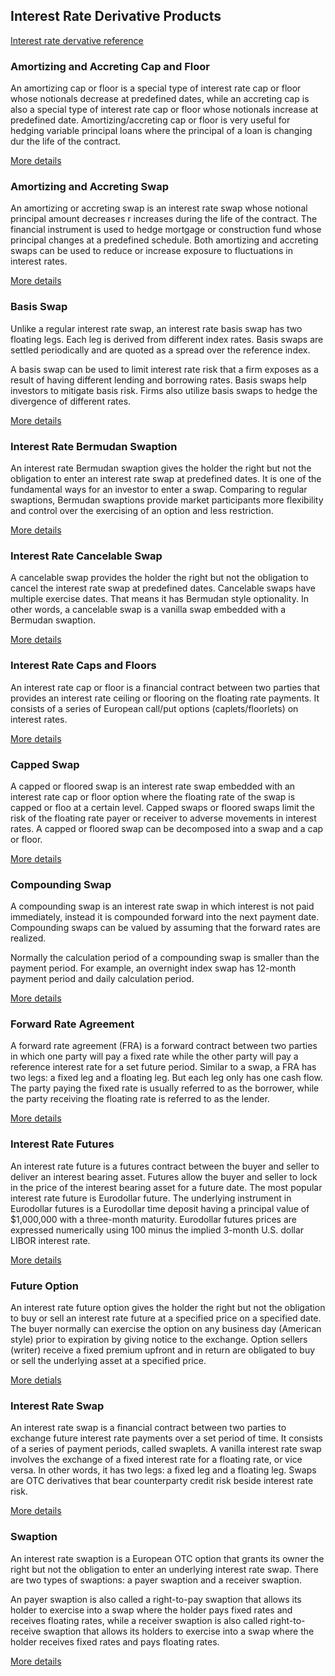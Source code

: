 ## Interest Rate Derivative Products


[Interest rate dervative reference](https://derivatives.hcommons.org/interest-rate-derivatives/)


### Amortizing and Accreting Cap and Floor



An amortizing cap or floor is a special type of interest rate cap or floor whose notionals decrease at predefined dates, while an accreting cap is also a special type of interest rate cap or floor whose notionals increase
at predefined date. Amortizing/accreting cap or floor is very useful for hedging variable principal loans where the principal of a loan is changing dur the life of the contract.


[More details](./IrAmortizingCap.md)



### Amortizing and Accreting Swap  

An amortizing or accreting swap is an interest rate swap whose notional principal amount decreases r increases during the life of the contract. The financial instrument is used to hedge mortgage or construction fund 
whose principal changes at a predefined schedule. Both amortizing and accreting swaps can be used to reduce or increase exposure to fluctuations in interest rates.  
 
 
[More details](./IrAmortizingSwap.md)


 
 
 
### Basis Swap 
 
Unlike a regular interest rate swap, an interest rate basis swap has two floating legs. Each leg is derived from different index rates. Basis swaps are settled periodically and are quoted as a spread over the reference index. 

A basis swap can be used to limit interest rate risk that a firm exposes as a result of having different lending and borrowing rates. Basis swaps help investors to mitigate basis risk. Firms also utilize basis swaps to hedge 
the divergence of different rates.  

 
[More details](./IrBasisSwap.md)


  
 
  
### Interest Rate Bermudan Swaption
  
An interest rate Bermudan swaption gives the holder the right but not the obligation to enter an interest rate swap at predefined dates. It is one of the fundamental ways for an investor to enter a swap. Comparing to regular 
swaptions, Bermudan swaptions provide market participants more flexibility and control over the exercising of an option and less restriction.
 
  
[More details](./IrBermudan.md)


  

   
### Interest Rate Cancelable Swap 
   

A cancelable swap provides the holder the right but not the obligation to cancel the interest rate swap at predefined dates. Cancelable swaps have multiple exercise dates. That means it has Bermudan style optionality. In other
words, a cancelable swap is a vanilla swap embedded with a Bermudan swaption. 
   
[More details](./IrCancelableSwap.md)


   
   
   
### Interest Rate Caps and Floors 
   

An interest rate cap or floor is a financial contract between two parties that provides an interest rate ceiling or flooring on the floating rate payments. It consists of a series of European call/put options (caplets/floorlets)
on interest rates. 

[More details](./IrCap.md) 


   
   
   
### Capped Swap
   
A capped or floored swap is an interest rate swap embedded with an interest rate cap or floor option where the floating rate of the swap is capped or floo at a certain level. Capped swaps or floored swaps limit the risk of 
the floating rate payer or receiver to adverse movements in interest rates. A capped or floored swap can be decomposed into a swap and a cap or floor. 

   
[More details](./IrCappedSwap.md)


   
   
   
### Compounding Swap
   
A compounding swap is an interest rate swap in which interest is not paid immediately, instead it is compounded forward into the next payment date. Compounding swaps can be valued by assuming that the forward rates are realized.
 
Normally the calculation period of a compounding swap is smaller than the payment period. For example, an overnight index swap has 12-month payment period and daily calculation period.     
   
   
[More details](./IrCompoundingSwap.md)



   

   
### Forward Rate Agreement
   
A forward rate agreement (FRA) is a forward contract between two parties in which one party will pay a fixed rate while the other party will pay a reference interest rate for a set future period. Similar to a swap, a FRA has 
two legs: a fixed leg and a floating leg. But each leg only has one cash flow. The party paying the fixed rate is usually referred to as the borrower, while the party receiving the floating rate is referred to as the lender.


   
[More details](./IrFra.md)


   

   
### Interest Rate Futures
   
An interest rate future is a futures contract between the buyer and seller to deliver an interest bearing asset. Futures allow the buyer and seller to lock in the price of the interest bearing asset for a future date. 
The most popular interest rate future is Eurodollar future. The underlying instrument in Eurodollar futures is a Eurodollar time deposit having a principal value of $1,000,000 with a three-month maturity. Eurodollar 
futures prices are expressed numerically using 100 minus the implied 3-month U.S. dollar LIBOR interest rate.
   
   
[More details](./IrFuture.md)

   

   
   
### Future Option
   
An interest rate future option gives the holder the right but not the obligation to buy or sell an interest rate future at a specified price on a specified date. The buyer normally can exercise the option on any business day 
(American style) prior to expiration by giving notice to the exchange. Option sellers (writer) receive a fixed premium upfront and in return are obligated to buy or sell the underlying asset at a specified price.
   
   
[More detials](./IrFutureOption.md)


   
   
   
### Interest Rate Swap 
   
An interest rate swap is a financial contract between two parties to exchange future interest rate payments over a set period of time. It consists of a series of payment periods, called swaplets. A vanilla interest rate swap
involves the exchange of a fixed interest rate for a floating rate, or vice versa. In other words, it has two legs: a fixed leg and a floating leg. Swaps are OTC derivatives that bear counterparty 
credit risk beside interest rate risk. 


   
[More details](./IrSwap.md)


   
 
   
### Swaption
   
An interest rate swaption is a European OTC option that grants its owner the right but not the obligation to enter an underlying interest rate swap. There are two types of swaptions: a payer swaption and a receiver swaption.

An payer swaption is also called a right-to-pay swaption that allows its holder to exercise into a swap where the holder pays fixed rates and receives floating rates, while a receiver swaption is also called right-to-receive 
swaption that allows its holders to exercise into a swap where the holder receives fixed rates and pays floating rates.

   
[More details](./IrSwaption.md)


   
   
